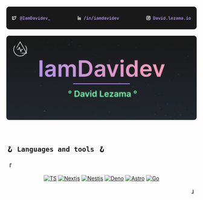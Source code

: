 <div align="center">
 <p>
   <img src="/static/top_readme.png" alt="Top readme" width="1080"/>
 </p>
</div>
<div align="center">
 <p>
   <img src="/static/Header.png" alt="header iamDavidev" width="1080"/>
 </p>
</div>

<br />

## `🪝 Languages and tools 🪝`
<div align="center"> 
 <p align="left"><strong><samp>「</samp></strong></p>
 
 [![TS](https://img.shields.io/badge/TypeScript-007acc?style=for-the-badge&logo=typescript&logoColor=007acc&labelColor=191919)]()
 [![Nextjs](https://img.shields.io/badge/Nextjs-191919?style=for-the-badge&logo=next&logoColor=000&labelColor=191919)]()
 [![Nestjs](https://img.shields.io/badge/NestJs-ea2845?style=for-the-badge&logo=nestjs&logoColor=ea2845&labelColor=191919)]() 
 [![Deno](https://img.shields.io/badge/Deno-fff?style=for-the-badge&logo=deno&logoColor=fff&labelColor=191919)]()
 [![Astro](https://img.shields.io/badge/Astro-ff5d01?style=for-the-badge&logo=astro&logoColor=ff5d0100&labelColor=191919)]()
 [![Go](https://img.shields.io/badge/go-79d4fd?style=for-the-badge&logo=go&logoColor=79d4fd&labelColor=191919)]()
 
   <p align="right"><strong><samp>」</samp></strong></p>
</div>
